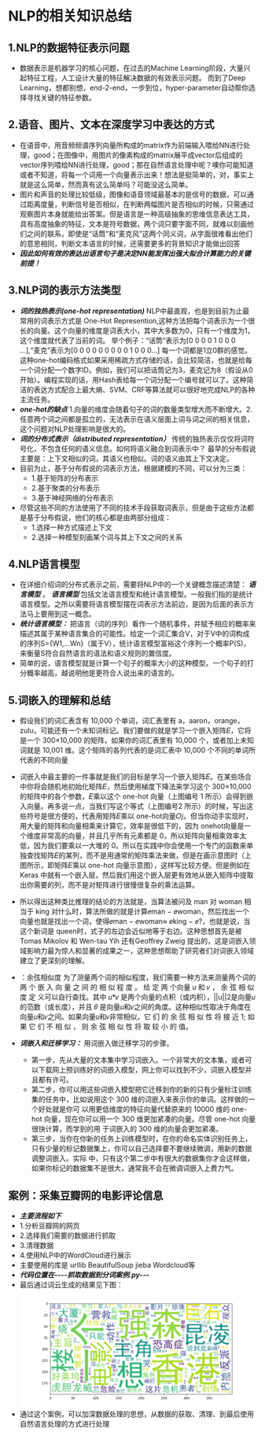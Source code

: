 # NLP的相关知识总结
## 1.NLP的数据特征表示问题
* 数据表示是机器学习的核心问题，在过去的Machine Learning阶段，大量兴起特征工程，人工设计大量的特征解决数据的有效表示问题。
而到了Deep Learning，想都别想，end-2-end，一步到位，hyper-parameter自动帮你选择寻找关键的特征参数。
## 2.语音、图片、文本在深度学习中表达的方式
* 在语音中，用音频频谱序列向量所构成的matrix作为前端输入喂给NN进行处理，good；在图像中，用图片的像素构成的matrix展平成vector后组成的vector序列喂给NN进行处理，good；那在自然语言处理中呢？噢你可能知道或者不知道，将每一个词用一个向量表示出来！想法是挺简单的，对，事实上就是这么简单，然而真有这么简单吗？可能没这么简单。
* 图片和声音的处理比较低级，图像和语音领域最基本的是信号的数据，可以通过距离度量，判断信号是否相似，在判断两幅图片是否相似的时候，只需通过观察图片本身就能给出答案。但是语言是一种高级抽象的思维信息表达工具，具有高度抽象的特征，文本是符号数据，两个词只要字面不同，就难以刻画他们之间的联系，即使是“话筒”和“麦克风”这两个同义词，从字面很难看出他们的意思相同，判断文本语言的时候，还需要更多的背景知识才能做出回答
* ***因此如何有效的表达出语言句子是决定NN能发挥出强大拟合计算能力的关键前提！***
## 3.NLP词的表示方法类型
* ***词的独热表示(one-hot representation)***  NLP中最直观，也是到目前为止最常用的词表示方式是  One-Hot Represention,这种方法把每个词表示为一个很长的向量。这个向量的维度是词表大小，其中大多数为0，只有一个维度为1，这个维度就代表了当前的词。
举个例子：“话筒”表示为[0 0 0 0 1 0 0 0 ...],“麦克”表示为[0 0 0 0 0 0 0 0 0 1 0 0 0...] 每一个词都是1立0群的感觉。这种one-hot编码格式如果采用稀疏方式存储的话，会比较简洁，也就是给每一个词分配一个数字ID。例如，我们可以把话筒记为3，麦克记为8（假设从0开始）。编程实现的话，用Hash表给每一个词分配一个编号就可以了。这种简洁的表达方式配合上最大熵、SVM、CRF等算法就可以很好地完成NLP的各种主流任务。
* ***one-hot的缺点*** 1.向量的维度会随着句子的词的数量类型增大而不断增大。2.任意两个词之间都是孤立的，无法表示在语义层面上词与词之间的相关信息，这个问题对NLP处理影响是很大的。
* ***词的分布式表示（distributed representation）*** 传统的独热表示仅仅将词符号化，不包含任何的语义信息。如何将语义融合到词表示中？
最早的分布假说主要是：上下文相似的词，其语义也相似。词的语义由其上下文决定。
* 目前为止，基于分布假说的词表示方法，根据建模的不同，可以分为三类：
  * 1.基于矩阵的分布表示
  * 2.基于聚类的分布表示
  * 3.基于神经网络的分布表示
* 尽管这些不同的方法使用了不同的技术手段获取词表示，但是由于这些方法都是基于分布假说，他们的核心都是由两部分组成：
  * 1.选择一种方式描述上下文
  * 2.选择一种模型刻画某个词与其上下文之间的关系
## 4.NLP语言模型  
* 在详细介绍词的分布式表示之前，需要将NLP中的一个关键概念描述清楚： ***语言模型*** 。
***语言模型*** 包括文法语言模型和统计语言模型。一般我们指的是统计语言模型。之所以需要将语言模型摆在词表示方法前边，是因为后面的表示方法马上要用到这一概念。
* ***统计语言模型：*** 把语言（词的序列）看作一个随机事件，并赋予相应的概率来描述其属于某种语言集合的可能性。给定一个词汇集合V，对于V中的词构成的序列S={W1,...Wn}（属于V），统计语言模型富裕这个序列一个概率P(S)，来衡量S符合自然语言的语法和语义规则的置信度。
* 简单的说，语言模型就是计算一个句子的概率大小的这种模型。一个句子的打分概率越高，越说明他是更符合人说出来的语言的。
## 5.词嵌入的理解和总结
* 假设我们的词汇表含有 10,000 个单词，词汇表里有 a，aaron，orange，zulu，可能还有一个未知词标记<UNK>。我们要做的就是学习一个嵌入矩阵𝐸，它将是一个
300×10,000 的矩阵，如果你的词汇表里有 10,000 个，或者加上未知词就是 10,001 维。这个矩阵的各列代表的是词汇表中 10,000 个不同的单词所代表的不同向量
 
* 词嵌入中最主要的一件事就是我们的目标是学习一个嵌入矩阵𝐸。在某些场合中你将会随机地初始化矩阵𝐸，然后使用梯度下降法来学习这个 300×10,000 的矩阵中的各个参数，𝐸乘以这个 one-hot 向量（上图编号 1 所示）会得到嵌入向量。再多说一点，当我们写这个等式（上图编号2 所示）的时候，写出这些符号是很方便的，代表用矩阵𝐸乘以 one-hot向量𝑂𝑗。但当你动手实现时，用大量的矩阵和向量相乘来计算它，效率是很低下的，因为 onehot向量是一个维度非常高的向量，并且几乎所有元素都是 0，所以矩阵向量相乘效率太低，因为我们要乘以一大堆的 0。所以在实践中你会使用一个专门的函数来单独查找矩阵𝐸的某列，而不是用通常的矩阵乘法来做，但是在画示意图时（上图所示，即矩阵𝐸乘以 one-hot 向量示意图），这样写比较方便。但是例如在 Keras 中就有一个嵌入层，然后我们用这个嵌入层更有效地从嵌入矩阵中提取出你需要的列，而不是对矩阵进行很慢很复杂的乘法运算。

* 所以得出这种类比推理的结论的方法就是，当算法被问及 man 对 woman 相当于 king 对什么时，算法所做的就是计算𝑒man − 𝑒woman，然后找出一个向量也就是找出一个词，使得𝑒man − 𝑒woman≈ 𝑒king − 𝑒?，也就是说，当这个新词是 queen时，式子的左边会近似地等于右边。这种思想首先是被 Tomas Mikolov 和 Wen-tau Yih 还有Geoffrey Zweig 提出的，这是词嵌入领域影响力最为惊人和显著的成果之一，这种思想帮助了研究者们对词嵌入领域建立了更深刻的理解。
* ：余弦相似度 为了测量两个词的相似程度，我们需要一种方法来测量两个词的两
个 嵌 入 向 量 之 间 的 相 似 程 度 。 给 定 两 个向量 𝑢 和 𝑣 ， 余 弦 相 似 度 定 义可以自行查找。其中 𝑢*𝑣 是两个向量的点积（或内积），||u||2是向量𝑢的范数（或长度），并且 𝜃 是向量𝑢和𝑣之间的角度。这种相似性取决于角度在向量𝑢和𝑣之间。如果向量𝑢和𝑣非常相似，它 们 的 余 弦 相 似 性 将 接 近 1; 如 果 它 们 不 相 似 ， 则 余 弦 相 似 性 将 取 较 小 的 值。

* ***词嵌入和迁移学习：*** 用词嵌入做迁移学习的步骤。
   * 第一步，先从大量的文本集中学习词嵌入。一个非常大的文本集，或者可以下载网上预训练好的词嵌入模型，网上你可以找到不少，词嵌入模型并且都有许可。
   * 第二步，你可以用这些词嵌入模型把它迁移到你的新的只有少量标注训练集的任务中，比如说用这个 300 维的词嵌入来表示你的单词。这样做的一个好处就是你可      以用更低维度的特征向量代替原来的 10000 维的 one-hot 向量，现在你可以用一个 300 维更加紧凑的向量。尽管 one-hot 向量很快计算，而学到的用            于词嵌入的 300 维的向量会更加紧凑。
   * 第三步，当你在你新的任务上训练模型时，在你的命名实体识别任务上，只有少量的标记数据集上，你可以自己选择要不要继续微调，用新的数据调整词嵌入。实际      中，只有这个第二步中有很大的数据集你才会这样做，如果你标记的数据集不是很大，通常我不会在微调词嵌入上费力气。
## 案例：采集豆瓣网的电影评论信息
  * ***主要流程如下***
  * 1.分析豆瓣网的网页
  * 2.选择我们需要的数据进行抓取
  * 3.清理数据
  * 4.使用NLP中的WordCloud进行展示
  * 主要使用的库是 urllib BeautifulSoup jieba Wordcloud等
  * ***代码位置在----抓取数据到分词案例.py---***
  * 最后通过词云生成的结果见下图：
  ![输出结果](https://github.com/1mrliu/AI_Learning_Competition/blob/master/NLP/result.png)
  * 通过这个案例，可以加深数据处理的思想，从数据的获取、清理、到最后使用自然语言处理的方式进行处理
  
  
